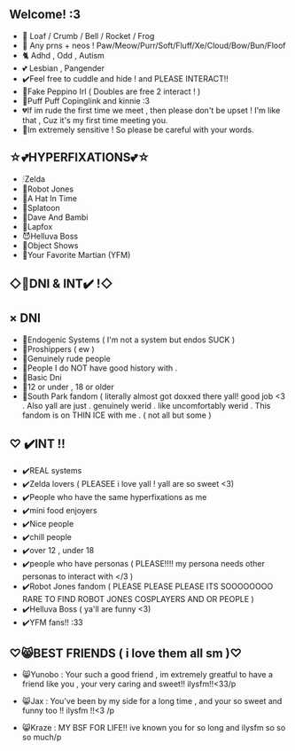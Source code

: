 Welcome! :3
-
- 🥞 Loaf / Crumb / Bell / Rocket / Frog
- 🍔 Any prns + neos ! Paw/Meow/Purr/Soft/Fluff/Xe/Cloud/Bow/Bun/Floof
- 🐈 Adhd , Odd , Autism
- 💕 Lesbian , Pangender
- ✔️Feel free to cuddle and hide ! and PLEASE INTERACT!!
- 🍕Fake Peppino Irl ( Doubles are free 2 interact ! )
- 🎤Puff Puff Copinglink and kinnie :3
- 💔If im rude the first time we meet , then please don't be upset ! I'm like that , Cuz it's my first time meeting you.
- 🌻Im extremely sensitive ! So please be careful with your words.

 ☆💕HYPERFIXATIONS💕☆
-
  - 🕯Zelda
  - 🤖Robot Jones
  - 🎩A Hat In Time
  - 🐙Splatoon
  - 🌽Dave And Bambi
  - 🦊Lapfox
  - 😈Helluva Boss
  - 🥞Object Shows
  - 🎤Your Favorite Martian (YFM)
 
◇🚫DNI & INT✔️ !◇
-

× DNI
- 
  - 🚫Endogenic Systems ( I'm not a system but endos SUCK )
  - 🚫Proshippers ( ew )
  - 🚫Genuinely rude people
  - 🚫People I do NOT have good history with .
  - 🚫Basic Dni
  - 🚫12 or under  , 18 or older
  - 🚫South Park fandom ( literally almost got doxxed there yall! good job <3 . Also yall are just . genuinely werid . like uncomfortably werid . This fandom is on THIN ICE with me . ( not all but some ) 

♡ ✔️INT !!
-
 - ✔️REAL systems 
 - ✔️Zelda lovers ( PLEASEE i love yall ! yall are so sweet <3)
 - ✔️People who have the same hyperfixations as me
 - ✔️mini food enjoyers
 - ✔️Nice people
 - ✔️chill people
 - ✔️over 12 , under 18
 - ✔️people who have personas ( PLEASE!!!! my persona needs other personas to interact with </3 )
 - ✔️Robot Jones fandom ( PLEASE PLEASE PLEASE ITS SOOOOOOOO RARE TO FIND ROBOT JONES COSPLAYERS AND OR PEOPLE )
 - ✔️Helluva Boss ( ya'll are funny <3)
 - ✔️YFM fans!! :33




  ♡😸BEST FRIENDS ( i love them all sm )♡
  -
  - 😸Yunobo : Your such a good friend , im extremely greatful to have a friend like you , your very caring and sweet!! ilysfm!!<33/p
  
  - 😸Jax : You've been by my side for a long time , and your so sweet and funny too !! ilysfm !!<3 /p
  
  - 😸Kraze : MY BSF FOR LIFE!! ive known you for so long and ilysfm so so so much/p
